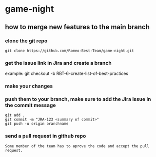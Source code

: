 # game-night

## how to merge new features to the main branch

### clone the git repo
    git clone https://github.com/Romeo-Best-Team/game-night.git

### get the issue link in Jira and create a branch

example:
    git checkout -b RBT-6-create-list-of-best-practices

### make your changes

### push them to your branch, make sure to add the Jira issue in the commit message

    git add .
    git commit -m "JRA-123 <summary of commit>"
    git push -u origin branchname

### send a pull request in github repo
    
    Some member of the team has to aprove the code and accept the pull request.


